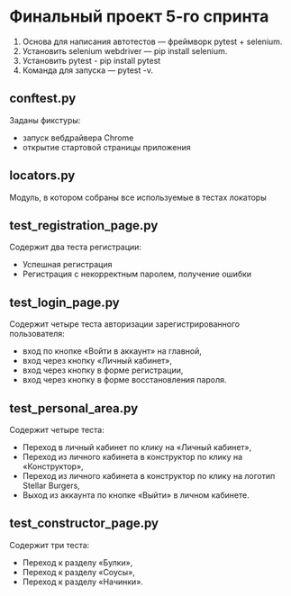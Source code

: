 # Финальный проект 5-го спринта 
1. Основа для написания автотестов — фреймворк pytest + selenium.
2. Установить selenium webdriver — pip install selenium.
3. Установить pytest - pip install pytest
4. Команда для запуска — pytest -v.

## conftest.py
Заданы фикстуры:
- запуск вебдрайвера Chrome
- открытие стартовой страницы приложения

## locators.py
Модуль, в котором собраны все используемые в тестах локаторы

## test_registration_page.py
Содержит два теста регистрации: 
- Успешная регистрация
- Регистрация с некорректным паролем, получение ошибки

## test_login_page.py
Содержит четыре теста авторизации зарегистрированного пользователя:
- вход по кнопке «Войти в аккаунт» на главной,
- вход через кнопку «Личный кабинет»,
- вход через кнопку в форме регистрации,
- вход через кнопку в форме восстановления пароля.

## test_personal_area.py
Содержит четыре теста:
- Переход в личный кабинет по клику на «Личный кабинет»,
- Переход из личного кабинета в конструктор по клику на «Конструктор»,
- Переход из личного кабинета в конструктор по клику на логотип Stellar Burgers,
- Выход из аккаунта по кнопке «Выйти» в личном кабинете.

## test_constructor_page.py
Содержит три теста:
- Переход к разделу «Булки»,
- Переход к разделу «Соусы»,
- Переход к разделу «Начинки».

